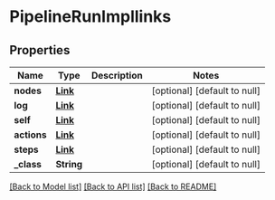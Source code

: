 # PipelineRunImpllinks
## Properties

| Name | Type | Description | Notes |
|------------ | ------------- | ------------- | -------------|
| **nodes** | [**Link**](Link.md) |  | [optional] [default to null] |
| **log** | [**Link**](Link.md) |  | [optional] [default to null] |
| **self** | [**Link**](Link.md) |  | [optional] [default to null] |
| **actions** | [**Link**](Link.md) |  | [optional] [default to null] |
| **steps** | [**Link**](Link.md) |  | [optional] [default to null] |
| **\_class** | **String** |  | [optional] [default to null] |

[[Back to Model list]](../README.md#documentation-for-models) [[Back to API list]](../README.md#documentation-for-api-endpoints) [[Back to README]](../README.md)

